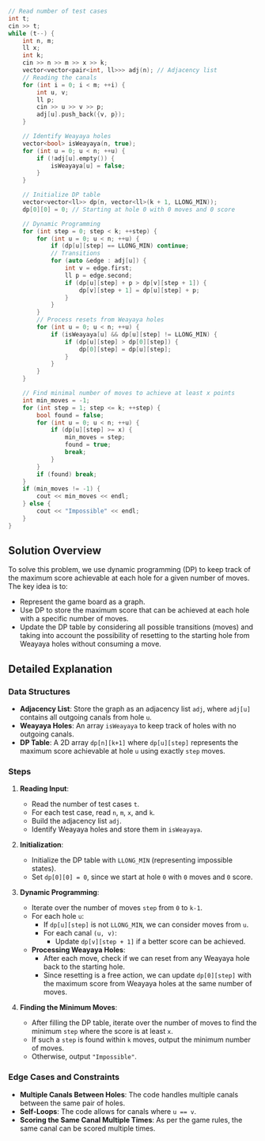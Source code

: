 ```cpp

// Read number of test cases
int t;
cin >> t;
while (t--) {
    int n, m;
    ll x;
    int k;
    cin >> n >> m >> x >> k;
    vector<vector<pair<int, ll>>> adj(n); // Adjacency list
    // Reading the canals
    for (int i = 0; i < m; ++i) {
        int u, v;
        ll p;
        cin >> u >> v >> p;
        adj[u].push_back({v, p});
    }

    // Identify Weayaya holes
    vector<bool> isWeayaya(n, true);
    for (int u = 0; u < n; ++u) {
        if (!adj[u].empty()) {
            isWeayaya[u] = false;
        }
    }

    // Initialize DP table
    vector<vector<ll>> dp(n, vector<ll>(k + 1, LLONG_MIN));
    dp[0][0] = 0; // Starting at hole 0 with 0 moves and 0 score

    // Dynamic Programming
    for (int step = 0; step < k; ++step) {
        for (int u = 0; u < n; ++u) {
            if (dp[u][step] == LLONG_MIN) continue;
            // Transitions
            for (auto &edge : adj[u]) {
                int v = edge.first;
                ll p = edge.second;
                if (dp[u][step] + p > dp[v][step + 1]) {
                    dp[v][step + 1] = dp[u][step] + p;
                }
            }
        }
        // Process resets from Weayaya holes
        for (int u = 0; u < n; ++u) {
            if (isWeayaya[u] && dp[u][step] != LLONG_MIN) {
                if (dp[u][step] > dp[0][step]) {
                    dp[0][step] = dp[u][step];
                }
            }
        }
    }

    // Find minimal number of moves to achieve at least x points
    int min_moves = -1;
    for (int step = 1; step <= k; ++step) {
        bool found = false;
        for (int u = 0; u < n; ++u) {
            if (dp[u][step] >= x) {
                min_moves = step;
                found = true;
                break;
            }
        }
        if (found) break;
    }
    if (min_moves != -1) {
        cout << min_moves << endl;
    } else {
        cout << "Impossible" << endl;
    }
}

```

## Solution Overview

To solve this problem, we use dynamic programming (DP) to keep track of the maximum score achievable at each hole for a given number of moves. The key idea is to:

- Represent the game board as a graph.
- Use DP to store the maximum score that can be achieved at each hole with a specific number of moves.
- Update the DP table by considering all possible transitions (moves) and taking into account the possibility of resetting to the starting hole from Weayaya holes without consuming a move.

## Detailed Explanation

### Data Structures

- **Adjacency List**: Store the graph as an adjacency list `adj`, where `adj[u]` contains all outgoing canals from hole `u`.
- **Weayaya Holes**: An array `isWeayaya` to keep track of holes with no outgoing canals.
- **DP Table**: A 2D array `dp[n][k+1]` where `dp[u][step]` represents the maximum score achievable at hole `u` using exactly `step` moves.

### Steps

1. **Reading Input**:
   - Read the number of test cases `t`.
   - For each test case, read `n`, `m`, `x`, and `k`.
   - Build the adjacency list `adj`.
   - Identify Weayaya holes and store them in `isWeayaya`.

2. **Initialization**:
   - Initialize the DP table with `LLONG_MIN` (representing impossible states).
   - Set `dp[0][0] = 0`, since we start at hole `0` with `0` moves and `0` score.

3. **Dynamic Programming**:
   - Iterate over the number of moves `step` from `0` to `k-1`.
   - For each hole `u`:
     - If `dp[u][step]` is not `LLONG_MIN`, we can consider moves from `u`.
     - For each canal `(u, v)`:
       - Update `dp[v][step + 1]` if a better score can be achieved.
   - **Processing Weayaya Holes**:
     - After each move, check if we can reset from any Weayaya hole back to the starting hole.
     - Since resetting is a free action, we can update `dp[0][step]` with the maximum score from Weayaya holes at the same number of moves.

4. **Finding the Minimum Moves**:
   - After filling the DP table, iterate over the number of moves to find the minimum `step` where the score is at least `x`.
   - If such a `step` is found within `k` moves, output the minimum number of moves.
   - Otherwise, output `"Impossible"`.

### Edge Cases and Constraints

- **Multiple Canals Between Holes**: The code handles multiple canals between the same pair of holes.
- **Self-Loops**: The code allows for canals where `u == v`.
- **Scoring the Same Canal Multiple Times**: As per the game rules, the same canal can be scored multiple times.
